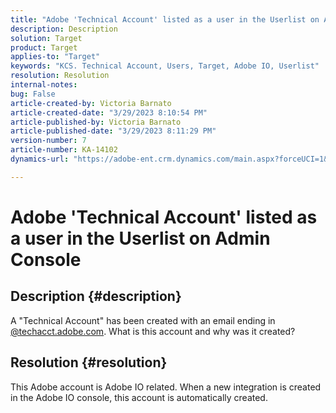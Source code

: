 ```yaml
---
title: "Adobe 'Technical Account' listed as a user in the Userlist on Admin Console"
description: Description
solution: Target
product: Target
applies-to: "Target"
keywords: "KCS. Technical Account, Users, Target, Adobe IO, Userlist"
resolution: Resolution
internal-notes: 
bug: False
article-created-by: Victoria Barnato
article-created-date: "3/29/2023 8:10:54 PM"
article-published-by: Victoria Barnato
article-published-date: "3/29/2023 8:11:29 PM"
version-number: 7
article-number: KA-14102
dynamics-url: "https://adobe-ent.crm.dynamics.com/main.aspx?forceUCI=1&pagetype=entityrecord&etn=knowledgearticle&id=c0c2b6c8-6dce-ed11-b597-6045bd006268"

---
```

# Adobe 'Technical Account' listed as a user in the Userlist on Admin Console

## Description {#description}


A "Technical Account" has been created with an email ending in [@techacct.adobe.com](mailto:@techacct.adobe.com). What is this account and why was it created?


## Resolution {#resolution}


This Adobe account is Adobe IO related. When a new integration is created in the Adobe IO console, this account is automatically created.
